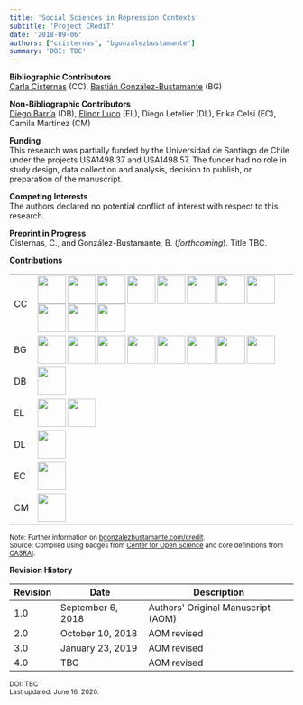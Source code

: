 ```yaml
---
title: 'Social Sciences in Repression Contexts'
subtitle: 'Project CRediT'
date: '2018-09-06'
authors: ["ccisternas", "bgonzalezbustamante"]
summary: 'DOI: TBC'
---
```


**Bibliographic Contributors** <br />
[Carla Cisternas](../../authors/ccisternas) (CC), [Bastián González-Bustamante](../../) (BG)

**Non-Bibliographic Contributors** <br />
[Diego Barría](../../authors/dbarria) (DB), [Elinor Luco](../../authors/eluco) (EL), Diego Letelier (DL), Erika Celsi (EC), Camila Martínez (CM)

**Funding** <br />
This research was partially funded by the Universidad de Santiago de Chile under the projects USA1498.37 and USA1498.57. The funder had no role in study design, data collection and analysis, decision to publish, or preparation of the manuscript.

**Competing Interests** <br />
The authors declared no potential conflict of interest with respect to this research.

**Preprint in Progress** <br />
Cisternas, C., and González-Bustamante, B. (*forthcoming*). Title TBC. <br />

**Contributions**

| | |
|---|---|
| CC | [<img src="../conceptualization.png" align="left" width="50" />](../conceptualization.png) [<img src="../data_curation.png" align="left" width="50" />](../data_curation.png) [<img src="../formal_analysis.png" align="left" width="50" />](../formal_analysis.png) [<img src="../methodology.png" align="left" width="50" />](../methodology.png) [<img src="../project_administration.png" align="left" width="50" />](../project_administration.png) [<img src="../resources.png" align="left" width="50" />](../resources.png) [<img src="../supervision.png" align="left" width="50" />](../supervision.png) [<img src="../testing.png" align="left" width="50" />](../testing.png) [<img src="../data_visualization.png" align="left" width="50" />](../data_visualization.png) [<img src="../writing_initial_draft.png" align="left" width="50" />](../writing_initial_draft.png) [<img src="../writing_review.png" align="left" width="50" />](../writing_review.png) |
| BG | [<img src="../conceptualization.png" align="left" width="50" />](../conceptualization.png) [<img src="../formal_analysis.png" align="left" width="50" />](../formal_analysis.png) [<img src="../methodology.png" align="left" width="50" />](../methodology.png) [<img src="../project_administration.png" align="left" width="50" />](../project_administration.png) [<img src="../computation.png" align="left" width="50" />](../computation.png) [<img src="../data_visualization.png" align="left" width="50" />](../data_visualization.png) [<img src="../writing_initial_draft.png" align="left" width="50" />](../writing_initial_draft.png) [<img src="../writing_review.png" align="left" width="50" />](../writing_review.png) |
| DB | [<img src="../funding_acquisition.png" align="left" width="50" />](../funding_acquisition.png) |
| EL | [<img src="../investigation.png" align="left" width="50" />](../investigation.png) [<img src="../supervision.png" align="left" width="50" />](../supervision.png) |
| DL | [<img src="../investigation.png" align="left" width="50" />](../investigation.png) |
| EC | [<img src="../investigation.png" align="left" width="50" />](../investigation.png) |
| CM | [<img src="../investigation.png" align="left" width="50" />](../investigation.png) |

<small>Note: Further information on [bgonzalezbustamante.com/credit](../).</small><br />
<small>Source: Compiled using badges from [Center for Open Science](https://github.com/CenterForOpenScience/open_research_badges) and core definitions from [CASRAI](https://casrai.org/credit/).</small><br />

**Revision History**

| Revision | Date | Description |
|---|---|---|
| 1.0 | September 6, 2018 | Authors' Original Manuscript (AOM)|
| 2.0 | October 10, 2018 | AOM revised |
| 3.0 | January 23, 2019 | AOM revised |
| 4.0 | TBC | AOM revised |

<small>DOI: TBC</small><br />
<small>Last updated: June 16, 2020.</small>
